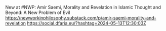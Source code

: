 New at #NWP: Amir Saemi, Morality and Revelation in Islamic Thought and Beyond: A New Problem of Evil https://newworkinphilosophy.substack.com/p/amir-saemi-morality-and-revelation https://social.dfaria.eu/?hashtag=2024-05-13T12:30:03Z